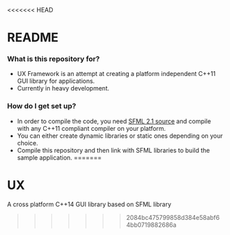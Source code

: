 <<<<<<< HEAD
# README #

### What is this repository for? ###

* UX Framework is an attempt at creating a platform independent C++11 GUI library for applications.
* Currently in heavy development.

### How do I get set up? ###

* In order to compile the code, you need [SFML 2.1 source](http://sfml-dev.org/download/sfml/2.1/) and compile with any C++11 compliant compiler on your platform.
* You can either create dynamic libraries or static ones depending on your choice.
* Compile this repository and then link with SFML libraries to build the sample application.
=======
# UX
A cross platform C++14 GUI library based on SFML library
>>>>>>> 2084bc475799858d384e58abf64bb0719882686a
